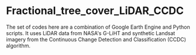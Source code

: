 # Fractional_tree_cover_LiDAR_CCDC
The set of codes here are a combination of Google Earth Engine and Python scripts. It uses LiDAR data from NASA's G-LiHT and synthetic Landsat imagery from the Continuous Change Detection and Classification (CCDC) algorithm.  
